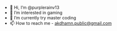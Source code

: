 - 👋 Hi, I’m @purplerainv13
- 👀 I’m interested in gaming
- 🌱 I’m currently try master coding
- 📫 How to reach me - akdhamn.public@gmail.com

<!---
purplerainv13/purplerainv13 is a ✨ special ✨ repository because its `README.md` (this file) appears on your GitHub profile.
You can click the Preview link to take a look at your changes.
--->
